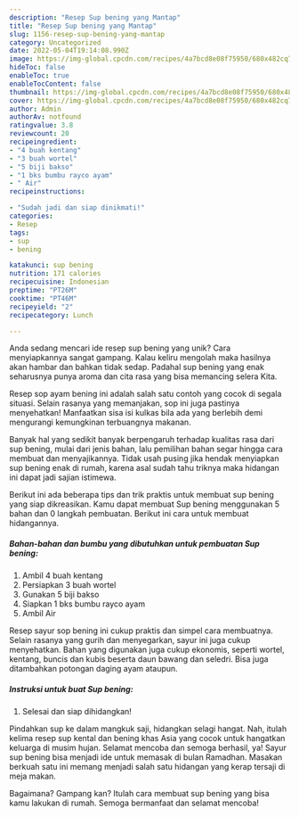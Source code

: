 ```yaml
---
description: "Resep Sup bening yang Mantap"
title: "Resep Sup bening yang Mantap"
slug: 1156-resep-sup-bening-yang-mantap
category: Uncategorized
date: 2022-05-04T19:14:08.990Z
image: https://img-global.cpcdn.com/recipes/4a7bcd8e08f75950/680x482cq70/sup-bening-foto-resep-utama.jpg
hideToc: false
enableToc: true
enableTocContent: false
thumbnail: https://img-global.cpcdn.com/recipes/4a7bcd8e08f75950/680x482cq70/sup-bening-foto-resep-utama.jpg
cover: https://img-global.cpcdn.com/recipes/4a7bcd8e08f75950/680x482cq70/sup-bening-foto-resep-utama.jpg
author: Admin
authorAv: notfound
ratingvalue: 3.8
reviewcount: 20
recipeingredient:
- "4 buah kentang"
- "3 buah wortel"
- "5 biji bakso"
- "1 bks bumbu rayco ayam"
- " Air"
recipeinstructions:

- "Sudah jadi dan siap dinikmati!"
categories:
- Resep
tags:
- sup
- bening

katakunci: sup bening 
nutrition: 171 calories
recipecuisine: Indonesian
preptime: "PT26M"
cooktime: "PT46M"
recipeyield: "2"
recipecategory: Lunch

---
```





Anda sedang mencari ide resep sup bening yang unik? Cara menyiapkannya sangat gampang. Kalau keliru mengolah maka hasilnya akan hambar dan bahkan tidak sedap. Padahal sup bening yang enak seharusnya punya aroma dan cita rasa yang bisa memancing selera Kita.





Resep sop ayam bening ini adalah salah satu contoh yang cocok di segala situasi. Selain rasanya yang memanjakan, sop ini juga pastinya menyehatkan! Manfaatkan sisa isi kulkas bila ada yang berlebih demi mengurangi kemungkinan terbuangnya makanan.

Banyak hal yang sedikit banyak berpengaruh terhadap kualitas rasa dari sup bening, mulai dari jenis bahan, lalu pemilihan bahan segar hingga cara membuat dan menyajikannya. Tidak usah pusing jika hendak menyiapkan sup bening enak di rumah, karena asal sudah tahu triknya maka hidangan ini dapat jadi sajian istimewa.






Berikut ini ada beberapa tips dan trik praktis untuk membuat sup bening yang siap dikreasikan. Kamu dapat membuat Sup bening menggunakan 5 bahan dan 0 langkah pembuatan. Berikut ini cara untuk membuat hidangannya.

<!--inarticleads1-->

##### Bahan-bahan dan bumbu yang dibutuhkan untuk pembuatan Sup bening:

1. Ambil 4 buah kentang
1. Persiapkan 3 buah wortel
1. Gunakan 5 biji bakso
1. Siapkan 1 bks bumbu rayco ayam
1. Ambil  Air


Resep sayur sop bening ini cukup praktis dan simpel cara membuatnya. Selain rasanya yang gurih dan menyegarkan, sayur ini juga cukup menyehatkan. Bahan yang digunakan juga cukup ekonomis, seperti wortel, kentang, buncis dan kubis beserta daun bawang dan seledri. Bisa juga ditambahkan potongan daging ayam ataupun. 

<!--inarticleads2-->

##### Instruksi untuk buat Sup bening:


1. Selesai dan siap dihidangkan!

Pindahkan sup ke dalam mangkuk saji, hidangkan selagi hangat. Nah, itulah kelima resep sup kental dan bening khas Asia yang cocok untuk hangatkan keluarga di musim hujan. Selamat mencoba dan semoga berhasil, ya! Sayur sup bening bisa menjadi ide untuk memasak di bulan Ramadhan. Masakan berkuah satu ini memang menjadi salah satu hidangan yang kerap tersaji di meja makan. 

Bagaimana? Gampang kan? Itulah cara membuat sup bening yang bisa kamu lakukan di rumah. Semoga bermanfaat dan selamat mencoba!
